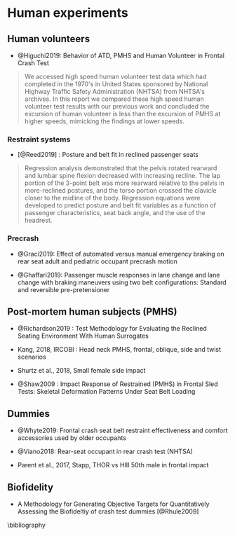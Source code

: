 
# Human experiments

## Human volunteers

- @Higuchi2019: Behavior of ATD, PMHS and Human Volunteer in Frontal Crash Test

> We accessed high speed human volunteer test data which had completed in the 1970's in United States sponsored by National Highway Traffic Safety Administration (NHTSA) from NHTSA's archives. In this report we compared these high speed human volunteer test results with our previous work and concluded the excursion of human volunteer is less than the excursion of PMHS at higher speeds, mimicking the findings at lower speeds.



### Restraint systems

- [@Reed2019] : Posture and belt fit in reclined passenger seats

> Regression analysis demonstrated that the pelvis rotated rearward and lumbar spine flexion decreased with increasing recline. The lap portion of the 3-point belt was more rearward relative to the pelvis in more-reclined postures, and the torso portion crossed the clavicle closer to the midline of the body. Regression equations were developed to predict posture and belt fit variables as a function of passenger characteristics, seat back angle, and the use of the headrest.

### Precrash

- @Graci2019: Effect of automated versus manual emergency braking on rear seat adult and pediatric occupant precrash motion

- @Ghaffari2019: Passenger muscle responses in lane change and lane change with braking maneuvers using two belt configurations: Standard and reversible pre-pretensioner


## Post-mortem human subjects (PMHS)

- @Richardson2019 : Test Methodology for Evaluating the Reclined Seating Environment With Human Surrogates

- Kang, 2018, IRCOBI : Head neck PMHS, frontal, oblique, side and twist scenarios

- Shurtz et al., 2018, Small female side impact

- @Shaw2009 :  Impact Response of Restrained (PMHS) in Frontal Sled Tests: Skeletal Deformation Patterns Under Seat Belt Loading




## Dummies

- @Whyte2019: Frontal crash seat belt restraint effectiveness and comfort accessories used by older occupants


- @Viano2018: Rear-seat occupant in rear crash test (NHTSA)

- Parent et al., 2017, Stapp, THOR vs HIII 50th male in frontal impact

## Biofidelity

- A Methodology for Generating Objective Targets for Quantitatively Assessing the Biofideltiy of crash test dummies [@Rhule2009]

\bibliography
